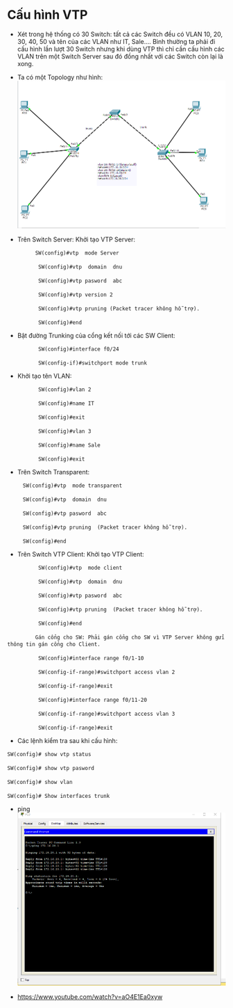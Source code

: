 # Cấu hình VTP
- Xét trong hệ thống có 30 Switch: tất cả các Switch đều có VLAN 10, 20, 30, 40, 50 và tên của các VLAN như IT, Sale.... Bình thường ta phải đi cấu hình lần lượt 30 Switch nhưng khi dùng VTP thì chỉ cần cấu hình các VLAN trên một Switch Server sau đó đồng nhất với các Switch còn lại là xong.

- Ta có một Topology như hình:
![](../images/VTP/topo.png)
- Trên Switch Server:  Khởi tạo VTP Server:
```
         SW(config)#vtp  mode Server

          SW(config)#vtp  domain  dnu

          SW(config)#vtp pasword  abc

          SW(config)#vtp version 2

          SW(config)#vtp pruning (Packet tracer không hỗ trợ).

          SW(config)#end
```
- Bật đường Trunking của cổng kết nối tới các SW Client:
```
          SW(config)#interface f0/24

          SW(config-if)#switchport mode trunk
```
-   Khởi tạo tên VLAN:
```
          SW(config)#vlan 2

          SW(config)#name IT

          SW(config)#exit

          SW(config)#vlan 3

          SW(config)#name Sale

          SW(config)#exit
```
- Trên Switch Transparent:
``` 
     SW(config)#vtp  mode transparent

     SW(config)#vtp  domain  dnu

     SW(config)#vtp pasword  abc

     SW(config)#vtp pruning  (Packet tracer không hỗ trợ).

     SW(config)#end
```
- Trên Switch VTP Client: Khởi tạo VTP Client:
```
          SW(config)#vtp  mode client

          SW(config)#vtp  domain  dnu

          SW(config)#vtp pasword  abc

          SW(config)#vtp pruning  (Packet tracer không hỗ trợ).

          SW(config)#end

         Gán cổng cho SW: Phải gán cổng cho SW vì VTP Server không gửi thông tin gán cổng cho Client.

          SW(config)#interface range f0/1-10

          SW(config-if-range)#switchport access vlan 2

          SW(config-if-range)#exit

          SW(config)#interface range f0/11-20

          SW(config-if-range)#switchport access vlan 3

          SW(config-if-range)#exit
```

- Các lệnh kiểm tra sau khi cấu hình:
```
SW(config)# show vtp status

SW(config)# show vtp pasword

SW(config)# show vlan

SW(config)# Show interfaces trunk
```

- ping
![](../images/VTP/kq.png)

- https://www.youtube.com/watch?v=aO4E1Ea0xyw
